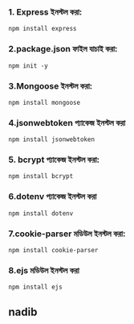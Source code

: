 ### 1. Express ইনস্টল করা:
```
npm install express

```
### 2.package.json ফাইল যাচাই করা:
```
npm init -y
```
### 3.Mongoose ইনস্টল করা:
```
npm install mongoose
```
### 4.jsonwebtoken প্যাকেজ ইনস্টল করা
```
npm install jsonwebtoken
```
### 5. bcrypt প্যাকেজ ইনস্টল করা:
```
npm install bcrypt
```
### 6.dotenv প্যাকেজ ইনস্টল করা
```
npm install dotenv
```
### 7.cookie-parser মডিউল ইনস্টল করা:
```
npm install cookie-parser
```
### 8.ejs মডিউল ইনস্টল করা
```
npm install ejs
```
## nadib
